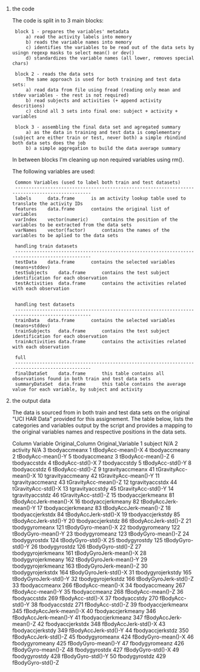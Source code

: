 ﻿1. the code

	The code is split in to 3 main blocks:

		block 1 - prepares the variables' metadata
			a) read the activity labels into memory
			b) reads the variable names into memory
			c) identifies the variables to be read out of the data sets by usingn regexp masks to select mean() or dev()
			d) standardizes the variable names (all lower, removes special chars)
			
		block 2 - reads the data sets
			The same approach is used for both training and test data sets:
			a) read data from file using fread (reading only mean and stdev variables - the rest is not required)
			b) read subjects and activities (+ append activity descritions)
			c) cbind all 3 sets into final one: subject + activity + variables
			
		block 3 - assembling the final data set and agregated summary 
			a) as the data in training and test data is complementary (subject are either train or test, never both) a simple rbindind both data sets does the job
			b) a simple aggregation to build the data average summary
		
		
	In between blocks I'm cleaning up non required variables using rm().
		
		
	The following variables are used:

		Common Variables (used to label both train and test datasets)
		-----------------------------------------------------------------------------------------------
		labels		data.frame		is am activity lookup table used to translate the activity IDs
		features	data.frame		contains the original list of variables
		varIndex	vector(numeric)		contains the position of the variables to be extracted from the data sets
		varNames	vector(factor)		contains the names of the variables to be aplied to the data sets

		handling train datasets
		-----------------------------------------------------------------------------------------------
		testData	data.frame		contains the selected variables (means+stddev)
		testSubjects	data.frame		contains the test subject identification for each observation
		testActivities	data.frame		contains the activities related with each observation


		handling test datasets
		-----------------------------------------------------------------------------------------------
		trainData	data.frame		contains the selected variables (means+stddev)
		trainSubjects	data.frame		contains the test subject identification for each observation
		trainActivities	data.frame		contains the activities related with each observation

		full 
		-----------------------------------------------------------------------------------------------
		finalDataSet	data.frame		this table contains all observations found in both train and test data sets
		summaryDataSet	data.frame		this table contains the average value for each variable, by subject and activity




2. the output data

	The data is sourced from in both train and test data sets on the original "UCI HAR Data" provided for this assignement.
	The table below, lists the categories and variables output by the script and provides a mapping to the original variables names 
	and respective positions in the data sets.


	Column	Variable			Original_Column	Original_Variable
	1		subject	N/A	
	2		activity	N/A	
	3		tbodyaccmeanx		1				tBodyAcc-mean()-X
	4		tbodyaccmeany		2				tBodyAcc-mean()-Y
	5		tbodyaccmeanz		3				tBodyAcc-mean()-Z
	6		tbodyaccstdx		4				tBodyAcc-std()-X
	7		tbodyaccstdy		5				tBodyAcc-std()-Y
	8		tbodyaccstdz		6				tBodyAcc-std()-Z
	9		tgravityaccmeanx	41				tGravityAcc-mean()-X
	10		tgravityaccmeany	42				tGravityAcc-mean()-Y
	11		tgravityaccmeanz	43				tGravityAcc-mean()-Z
	12		tgravityaccstdx		44				tGravityAcc-std()-X
	13		tgravityaccstdy		45				tGravityAcc-std()-Y
	14		tgravityaccstdz		46				tGravityAcc-std()-Z
	15		tbodyaccjerkmeanx	81				tBodyAccJerk-mean()-X
	16		tbodyaccjerkmeany	82				tBodyAccJerk-mean()-Y
	17		tbodyaccjerkmeanz	83				tBodyAccJerk-mean()-Z
	18		tbodyaccjerkstdx	84				tBodyAccJerk-std()-X
	19		tbodyaccjerkstdy	85				tBodyAccJerk-std()-Y
	20		tbodyaccjerkstdz	86				tBodyAccJerk-std()-Z
	21		tbodygyromeanx		121				tBodyGyro-mean()-X
	22		tbodygyromeany		122				tBodyGyro-mean()-Y
	23		tbodygyromeanz		123				tBodyGyro-mean()-Z
	24		tbodygyrostdx		124				tBodyGyro-std()-X
	25		tbodygyrostdy		125				tBodyGyro-std()-Y
	26		tbodygyrostdz		126				tBodyGyro-std()-Z
	27		tbodygyrojerkmeanx	161				tBodyGyroJerk-mean()-X
	28		tbodygyrojerkmeany	162				tBodyGyroJerk-mean()-Y
	29		tbodygyrojerkmeanz	163				tBodyGyroJerk-mean()-Z
	30		tbodygyrojerkstdx	164				tBodyGyroJerk-std()-X
	31		tbodygyrojerkstdy	165				tBodyGyroJerk-std()-Y
	32		tbodygyrojerkstdz	166				tBodyGyroJerk-std()-Z
	33		fbodyaccmeanx		266				fBodyAcc-mean()-X
	34		fbodyaccmeany		267				fBodyAcc-mean()-Y
	35		fbodyaccmeanz		268				fBodyAcc-mean()-Z
	36		fbodyaccstdx		269				fBodyAcc-std()-X
	37		fbodyaccstdy		270				fBodyAcc-std()-Y
	38		fbodyaccstdz		271				fBodyAcc-std()-Z
	39		fbodyaccjerkmeanx	345				fBodyAccJerk-mean()-X
	40		fbodyaccjerkmeany	346				fBodyAccJerk-mean()-Y
	41		fbodyaccjerkmeanz	347				fBodyAccJerk-mean()-Z
	42		fbodyaccjerkstdx	348				fBodyAccJerk-std()-X
	43		fbodyaccjerkstdy	349				fBodyAccJerk-std()-Y
	44		fbodyaccjerkstdz	350				fBodyAccJerk-std()-Z
	45		fbodygyromeanx		424				fBodyGyro-mean()-X
	46		fbodygyromeany		425				fBodyGyro-mean()-Y
	47		fbodygyromeanz		426				fBodyGyro-mean()-Z
	48		fbodygyrostdx		427				fBodyGyro-std()-X
	49		fbodygyrostdy		428				fBodyGyro-std()-Y
	50		fbodygyrostdz		429				fBodyGyro-std()-Z
